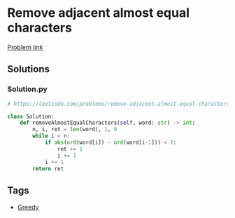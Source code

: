 # Remove adjacent almost equal characters

[Problem link](https://leetcode.com/problems/remove-adjacent-almost-equal-characters/)

## Solutions


### Solution.py
```py
# https://leetcode.com/problems/remove-adjacent-almost-equal-characters/

class Solution:
    def removeAlmostEqualCharacters(self, word: str) -> int:
        n, i, ret = len(word), 1, 0
        while i < n:
            if abs(ord(word[i]) - ord(word[i-1])) < 2:
                ret += 1
                i += 1
            i += 1
        return ret
```
## Tags

* [Greedy](/README.md#Greedy)
